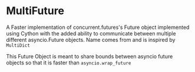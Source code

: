 # MultiFuture

A Faster implementation of concurrent.futures's Future object implemented using Cython with the added ability 
to communicate between multiple different asyncio.Future objects. Name comes from and is inspired by `MultiDict`

This Future Object is meant to share bounds between asyncio future objects so that it is faster than `asyncio.wrap_future`


